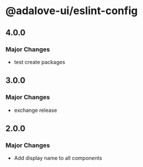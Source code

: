 # @adalove-ui/eslint-config

## 4.0.0

### Major Changes

- test create packages

## 3.0.0

### Major Changes

- exchange release

## 2.0.0

### Major Changes

- Add display name to all components
